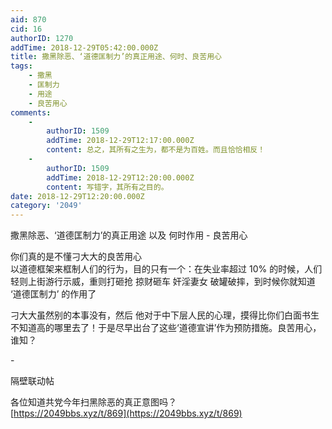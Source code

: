 ```yaml
---
aid: 870
cid: 16
authorID: 1270
addTime: 2018-12-29T05:42:00.000Z
title: 撒黑除恶、‘道德匡制力’的真正用途、何时、良苦用心
tags:
    - 撒黑
    - 匡制力
    - 用途
    - 良苦用心
comments:
    -
        authorID: 1509
        addTime: 2018-12-29T12:17:00.000Z
        content: 总之，其所有之生为，都不是为百姓。而且恰恰相反！
    -
        authorID: 1509
        addTime: 2018-12-29T12:20:00.000Z
        content: 写错字，其所有之目的。
date: 2018-12-29T12:20:00.000Z
category: '2049'
---
```


撒黑除恶、‘道德匡制力’的真正用途 以及 何时作用 - 良苦用心

你们真的是不懂刁大大的良苦用心  
以道德框架来框制人们的行为，目的只有一个：在失业率超过 10% 的时候，人们轻则上街游行示威，重则打砸抢 掠财砸车 奸淫妻女 破罐破摔，到时候你就知道 ‘道德匡制力’ 的作用了

刁大大虽然别的本事没有，然后 他对于中下层人民的心理，摸得比你们白面书生不知道高的哪里去了！于是尽早出台了这些‘道德宣讲’作为预防措施。良苦用心，谁知？

\-

隔壁联动帖

各位知道共党今年扫黑除恶的真正意图吗？  
[https://2049bbs.xyz/t/869](https://2049bbs.xyz/t/869)
